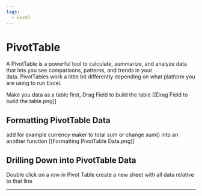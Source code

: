 ```yaml
---
tags:
  - Excel
---
```


# PivotTable

A PivotTable is a powerful tool to calculate, summarize, and analyze data that lets you see comparisons, patterns, and trends in your data. PivotTables work a little bit differently depending on what platform you are using to run Excel.

Make you data as a table first, Drag Field to build the table
[[Drag Field to build the table.png]]



## Formatting PivotTable Data

add for example currency maker to total sum or change sum() into an another function
[[Formatting PivotTable Data.png]]



## Drilling Down into PivotTable Data

Double click on a row in Pivot Table create a new sheet with all data relative to that line




---